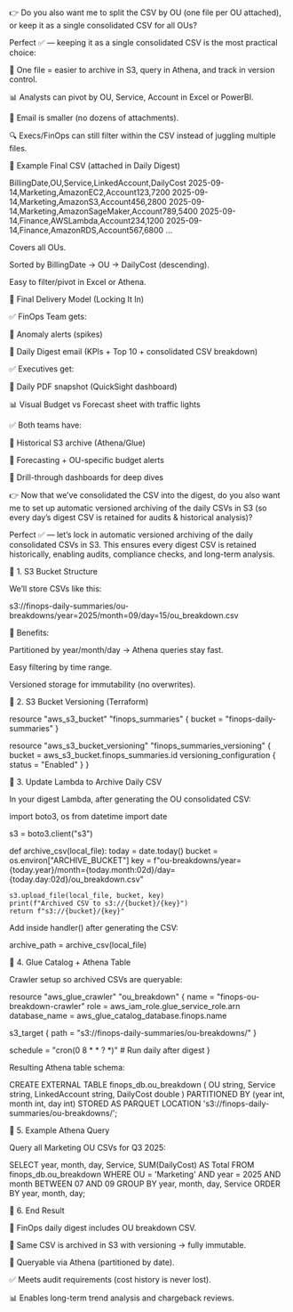 👉 Do you also want me to split the CSV by OU (one file per OU attached), or keep it as a single consolidated CSV for all OUs?

Perfect ✅ — keeping it as a single consolidated CSV is the most practical choice:

📂 One file = easier to archive in S3, query in Athena, and track in version control.

📊 Analysts can pivot by OU, Service, Account in Excel or PowerBI.

📧 Email is smaller (no dozens of attachments).

🔍 Execs/FinOps can still filter within the CSV instead of juggling multiple files.

🔹 Example Final CSV (attached in Daily Digest)

BillingDate,OU,Service,LinkedAccount,DailyCost
2025-09-14,Marketing,AmazonEC2,Account123,7200
2025-09-14,Marketing,AmazonS3,Account456,2800
2025-09-14,Marketing,AmazonSageMaker,Account789,5400
2025-09-14,Finance,AWSLambda,Account234,1200
2025-09-14,Finance,AmazonRDS,Account567,6800
...

Covers all OUs.

Sorted by BillingDate → OU → DailyCost (descending).

Easy to filter/pivot in Excel or Athena.

🔹 Final Delivery Model (Locking It In)

✅ FinOps Team gets:

🚨 Anomaly alerts (spikes)

📧 Daily Digest email (KPIs + Top 10 + consolidated CSV breakdown)

✅ Executives get:

📨 Daily PDF snapshot (QuickSight dashboard)

📊 Visual Budget vs Forecast sheet with traffic lights

✅ Both teams have:

📂 Historical S3 archive (Athena/Glue)

🔮 Forecasting + OU-specific budget alerts

🔎 Drill-through dashboards for deep dives

👉 Now that we’ve consolidated the CSV into the digest, do you also want me to set up automatic versioned archiving of the daily CSVs in S3 (so every day’s digest CSV is retained for audits & historical analysis)?

Perfect ✅ — let’s lock in automatic versioned archiving of the daily consolidated CSVs in S3. This ensures every digest CSV is retained historically, enabling audits, compliance checks, and long-term analysis.

🔹 1. S3 Bucket Structure

We’ll store CSVs like this:

s3://finops-daily-summaries/ou-breakdowns/year=2025/month=09/day=15/ou_breakdown.csv

📂 Benefits:

Partitioned by year/month/day → Athena queries stay fast.

Easy filtering by time range.

Versioned storage for immutability (no overwrites).

🔹 2. S3 Bucket Versioning (Terraform)

resource "aws_s3_bucket" "finops_summaries" {
  bucket = "finops-daily-summaries"
}

resource "aws_s3_bucket_versioning" "finops_summaries_versioning" {
  bucket = aws_s3_bucket.finops_summaries.id
  versioning_configuration {
    status = "Enabled"
  }
}


🔹 3. Update Lambda to Archive Daily CSV

In your digest Lambda, after generating the OU consolidated CSV:

import boto3, os
from datetime import date

s3 = boto3.client("s3")

def archive_csv(local_file):
    today = date.today()
    bucket = os.environ["ARCHIVE_BUCKET"]
    key = f"ou-breakdowns/year={today.year}/month={today.month:02d}/day={today.day:02d}/ou_breakdown.csv"

    s3.upload_file(local_file, bucket, key)
    print(f"Archived CSV to s3://{bucket}/{key}")
    return f"s3://{bucket}/{key}"


Add inside handler() after generating the CSV:

archive_path = archive_csv(local_file)


🔹 4. Glue Catalog + Athena Table

Crawler setup so archived CSVs are queryable:

resource "aws_glue_crawler" "ou_breakdown" {
  name          = "finops-ou-breakdown-crawler"
  role          = aws_iam_role.glue_service_role.arn
  database_name = aws_glue_catalog_database.finops.name

  s3_target {
    path = "s3://finops-daily-summaries/ou-breakdowns/"
  }

  schedule = "cron(0 8 * * ? *)" # Run daily after digest
}

Resulting Athena table schema:

CREATE EXTERNAL TABLE finops_db.ou_breakdown (
  OU string,
  Service string,
  LinkedAccount string,
  DailyCost double
)
PARTITIONED BY (year int, month int, day int)
STORED AS PARQUET
LOCATION 's3://finops-daily-summaries/ou-breakdowns/';


🔹 5. Example Athena Query

Query all Marketing OU CSVs for Q3 2025:

SELECT year, month, day, Service, SUM(DailyCost) AS Total
FROM finops_db.ou_breakdown
WHERE OU = 'Marketing'
  AND year = 2025
  AND month BETWEEN 07 AND 09
GROUP BY year, month, day, Service
ORDER BY year, month, day;


🔹 6. End Result

📧 FinOps daily digest includes OU breakdown CSV.

📂 Same CSV is archived in S3 with versioning → fully immutable.

🔎 Queryable via Athena (partitioned by date).

✅ Meets audit requirements (cost history is never lost).

📊 Enables long-term trend analysis and chargeback reviews.

